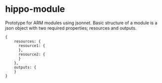 # hippo-module
Prototype for ARM modules using jsonnet. Basic structure of a module is a json object with two required properties; resources and outputs.

```
{
    resources: {
      resource1: {
      },
      resource2: {
      }
    },
    outputs: {
    }
}
```
